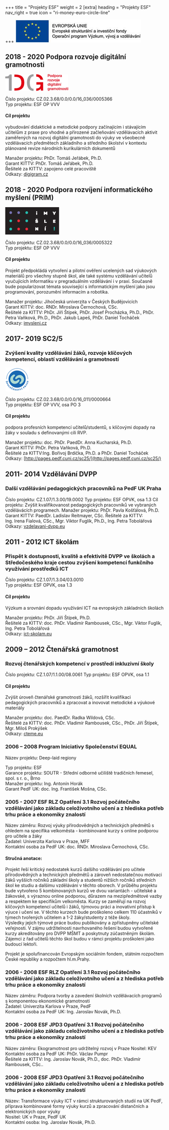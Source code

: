 +++
title = "Projekty ESF" 
weight = 2
[extra]
heading = "Projekty ESF"
nav_right = true
icon = "ri-money-euro-circle-line"

+++
![ESF logo](logo-eu.jpg)

## 2018 - 2020 Podpora rozvoje digitální gramotnosti
![digigram](../projekty-msmt/DG_a_cmyk25.png)

Číslo projektu:	CZ.02.3.68/0.0/0.0/16_036/0005366  
Typ projektu:	ESF OP VVV  
#### Cíl projektu	
vybudování didaktické a metodické podpory začínajícím i stávajícím učitelům z praxe pro vhodné a přirozené začleňování vzdělávacích aktivit zaměřených na rozvoj digitální gramotnosti do výuky ve všeobecně vzdělávacích předmětech základního a středního školství v kontextu plánované revize národních kurikulárních dokumentů  

Manažer projektu:	PhDr. Tomáš Jeřábek, Ph.D.  
Garant KITTV:	PhDr. Tomáš Jeřábek, Ph.D.  
Řešitelé za KITTV:	zapojeno celé pracoviště  
Odkazy:	[digigram.cz](https://digigram.cz/) 
 	 
## 2018 - 2020 Podpora rozvíjení informatického myšlení (PRIM)
![prim](../projekty-msmt/prim-logo.png)

Číslo projektu:	CZ.02.3.68/0.0/0.0/16_036/0005322  
Typ projektu:	ESF OP VVV  
#### Cíl projektu
Projekt předpokládá vytvoření a pilotní ověření ucelených sad výukových materiálů pro všechny stupně škol, ale také systému vzdělávání učitelů vyučujících informatiku v pregraduálním vzdělávání i v praxi. Současně bude popularizovat témata související s informatickým myšlení jako jsou programování, porozumění informacím a robotika.  

Manažer projektu:	Jihočeská univerzita v Českých Budějovicích  
Garant KITTV:	doc. RNDr. Miroslava Černochová, CSc.  
Řešitelé za KITTV:	PhDr. Jiří Štípek, PhDr. Josef Procházka, Ph.D., PhDr. Petra Vaňková, Ph.D., PhDr. Jakub Lapeš, PhDr. Daniel Tocháček  
Odkazy:	[imysleni.cz](https://imysleni.cz/)
 	 
## 2017- 2019 SC2/5 
### Zvýšení kvality vzdělávání žáků, rozvoje klíčových kompetencí, oblastí vzdělávání a gramotností 
![sc25](../projekty-msmt/logo-sc25-150.png)

Číslo projektu:	CZ.02.3.68/0.0/0.0/16_011/0000664  
Typ projektu:	ESF OP VVV, osa PO 3  
#### Cíl projektu	
podpora profesních kompetencí učitelů/studentů, s klíčovými dopady na žáky v souladu s definovanými cíli RVP.  

Manažer projektu:	doc. PhDr. PaedDr. Anna Kucharská, Ph.D.  
Garant KITTV:	PhDr. Petra Vaňková, Ph.D.  
Řešitelé za KITTV:Ing. Bořivoj Brdička, Ph.D. a PhDr. Daniel Tocháček  
Odkazy:	[http://pages.pedf.cuni.cz/sc25/](http://pages.pedf.cuni.cz/sc25/)
 	 
## 2011- 2014 Vzdělávání DVPP
### Další vzdělávání pedagogických pracovníků na PedF UK Praha

Číslo projektu:	CZ.1.07/1.3.00/19.0002
Typ projektu:	ESF OPVK, osa 1.3
Cíl projektu:	Zvýšit kvalifikovanost pedagogických pracovníků ve vybraných vzdělávácích programech.
Manažer projektu:	PhDr. Pavla Košťálová, Ph.D.
Garant KITTV:	PaedDr. Ladislav Reitmayer, CSc.
Řešitelé za KITTV:	
Ing. Irena Fialová, CSc., Mgr. Viktor Fuglík, Ph.D., Ing. Petra Tobolářová
Odkazy:	[vzdelavani-dvpp.eu](http://it.pedf.cuni.cz/vzdelavani-dvpp/)
 	 
## 2011 - 2012 ICT školám
### Přispět k dostupnosti, kvalitě a efektivitě DVPP ve školách a Středočeského kraje cestou zvýšení kompetencí funkčního využívání prostředků ICT

Číslo projektu:	CZ.1.07/1.3.04/03.0010  
Typ projektu:	ESF OPVK, osa 1.3  
#### Cíl projektu
Výzkum a srovnání dopadu využívání ICT na evropských základních školách

Manažer projektu:	PhDr. Jiří Štípek, Ph.D.  
Řešitelé za KITTV:	doc. PhDr. Vladimír Rambousek, CSc., Mgr. Viktor Fuglík, Ing. Petra Tobolářová  
Odkazy:	[ict-skolam.eu](http://it.pedf.cuni.cz/ict-skolam/)
 	 
## 2009 – 2012 Čtenářská gramotnost
### Rozvoj čtenářských kompetencí v prostředí inkluzivní školy

Číslo projektu:	CZ.1.07/1.1.00/08.0061
Typ projektu:	ESF OPVK, osa 1.1
#### Cíl projektu
Zvýšit úroveň čtenářské gramotnosti žáků, rozšířit kvalifikaci pedagogických pracovníků a zpracovat a inovovat metodické a výukové materiály

Manažer projektu:	doc. PaedDr. Radka Wildová, CSc.  
Řešitelé za KITTV:	doc. PhDr. Vladimír Rambousek, CSc., PhDr. Jiří Štípek, Mgr. Miloš Prokýšek  
Odkazy:	[cteme.eu](http://www.cteme.eu)
 	 
### 2006 – 2008 Program Iniciativy Společenství EQUAL
Název projektu:	Deep-laid regiony

Typ projektu: ESF  
Garance projektu:	SOUTR - Střední odborné učiliště tradičních řemesel, spol. s r. o., Brno  
Manažer projektu:	Ing. Antonín Horák  
Garant PedF UK:	doc. Ing. František Mošna, CSc.  
 	 
### 2005 - 2007 ESF RLZ Opatření 3.1 Rozvoj počátečního vzdělávání jako základu celoživotního učení a z hlediska potřeb trhu práce a ekonomiky znalostí
Název záměru:	Rozvoj výuky přírodovědných a technických předmětů s ohledem na specifika velkoměsta - kombinované kurzy s online podporou pro učitele a žáky  
Žadatel:	Univerzita Karlova v Praze, MFF  
Kontaktní osoba za PedF UK:	doc. RNDr. Miroslava Černochová, CSc.  
#### Stručná anotace:	
Projekt řeší kritický nedostatek kurzů dalšího vzdělávání pro učitele přírodovědných a technických předmětů a zároveň nedostatečnou motivaci žáků vyšších ročníků základní školy a studentů nižších ročníků středních škol ke studiu a dalšímu vzdělávání v těchto oborech.
V průběhu projektu bude vytvořeno 5 kombinovaných kurzů ve dvou variantách - učitelské a žákovské, s výraznou online podporou, důrazem na mezipředmětové vazby a respektem ke specifikům velkoměsta. Kurzy se zaměřují na rozvoj klíčových kompetencí učitelů i žáků, týmovou práci a inovativní přístup k výuce i učení se. V těchto kurzech bude proškoleno celkem 110 účastníků v týmech tvořených učitelem a 1-2 žáky/studenty z téže školy.  
Výsledky jejich týmové práce budou publikovány a zpřístupněny učitelské veřejnosti. V zájmu udržitelnosti navrhovaného řešení budou vytvořené kurzy akreditovány pro DVPP MŠMT a poskytnuty zúčastněným školám. Zájemci z řad učitelů těchto škol budou v rámci projektu proškoleni jako budoucí lektoři.

Projekt je spolufinancován Evropským sociálním fondem, státním rozpočtem České republiky a rozpočtem hl.m.Prahy.
 	 
### 2006 - 2008 ESF RLZ Opatření 3.1 Rozvoj počátečního vzdělávání jako základu celoživotního učení a z hlediska potřeb trhu práce a ekonomiky znalostí	 
Název záměru:	Podpora tvorby a zavedení školních vzdělávacích programů s komponentou ekonomické gramotnosti  
Žadatel:	Univerzita Karlova v Praze, PedF  
Kontaktní osoba za PedF UK:	Ing. Jaroslav Novák, Ph.D.  
 	 
### 2006 - 2008 ESF JPD3 Opatření 3.1 Rozvoj počátečního vzdělávání jako základu celoživotního učení a z hlediska potřeb trhu práce a ekonomiky znalostí
Název záměru:	Ekogramotnost pro udržitelný rozvoj v Praze 
Nositel:	KEV  
Kontaktní osoba za PedF UK:	PhDr. Václav Pumpr  
Řešitelé za KITTV:	Ing. Jaroslav Novák, Ph.D., doc. PhDr. Vladimír Rambousek, CSc..  
 	 
###  2006 - 2008 ESF JPD3 Opatření 3.1 Rozvoj počátečního vzdělávání jako základu celoživotního učení a z hlediska potřeb trhu práce a ekonomiky znalostí
Název:	Transformace výuky ICT v rámci strukturovaných studií na UK PedF, příprava kombinované formy výuky kurzů a zpracování distančních a elektronických opor výuky  
Nositel:	UK v Praze, PedF UK  
Kontaktní osoba:	Ing. Jaroslav Novák, Ph.D.  